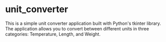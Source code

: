 # unit_converter
This is a simple unit converter application built with Python's tkinter library. The application allows you to convert between different units in three categories: Temperature, Length, and Weight.
